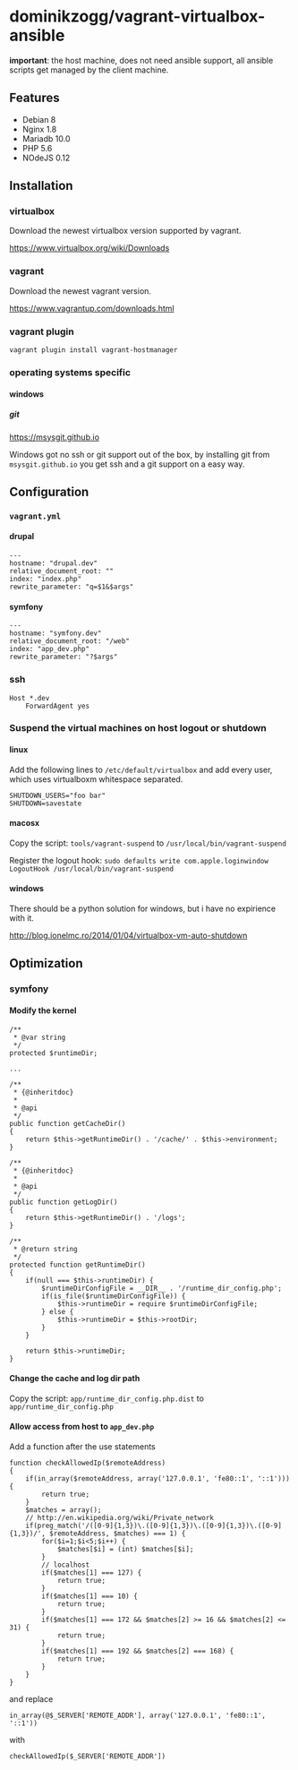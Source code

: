 # dominikzogg/vagrant-virtualbox-ansible

**important**: the host machine, does not need ansible support, all ansible scripts get managed by the client machine.

## Features

 * Debian 8
 * Nginx 1.8
 * Mariadb 10.0
 * PHP 5.6
 * NOdeJS 0.12

## Installation

### virtualbox

Download the newest virtualbox version supported by vagrant.

https://www.virtualbox.org/wiki/Downloads

### vagrant

Download the newest vagrant version.

https://www.vagrantup.com/downloads.html

### vagrant plugin

`vagrant plugin install vagrant-hostmanager`

### operating systems specific

#### windows

##### git

https://msysgit.github.io

Windows got no ssh or git support out of the box, by installing git from `msysgit.github.io` you get ssh and a git
support on a easy way.

## Configuration

### `vagrant.yml`

#### drupal

```{.yml}
---
hostname: "drupal.dev"
relative_document_root: ""
index: "index.php"
rewrite_parameter: "q=$1&$args"
```

#### symfony

```{.yml}
---
hostname: "symfony.dev"
relative_document_root: "/web"
index: "app_dev.php"
rewrite_parameter: "?$args"
```

### ssh

```{.sh}
Host *.dev
    ForwardAgent yes
```

### Suspend the virtual machines on host logout or shutdown

#### linux

Add the following lines to `/etc/default/virtualbox` and add every user, which uses virtualboxm whitespace separated.

```{.sh}
SHUTDOWN_USERS="foo bar"
SHUTDOWN=savestate
```

#### macosx

Copy the script:
`tools/vagrant-suspend` to `/usr/local/bin/vagrant-suspend`

Register the logout hook:
`sudo defaults write com.apple.loginwindow LogoutHook /usr/local/bin/vagrant-suspend`

#### windows

There should be a python solution for windows, but i have no expirience with it.

http://blog.ionelmc.ro/2014/01/04/virtualbox-vm-auto-shutdown

## Optimization

### symfony

#### Modify the kernel

```{.php}
/**
 * @var string
 */
protected $runtimeDir;

...

/**
 * {@inheritdoc}
 *
 * @api
 */
public function getCacheDir()
{
    return $this->getRuntimeDir() . '/cache/' . $this->environment;
}

/**
 * {@inheritdoc}
 *
 * @api
 */
public function getLogDir()
{
    return $this->getRuntimeDir() . '/logs';
}

/**
 * @return string
 */
protected function getRuntimeDir()
{
    if(null === $this->runtimeDir) {
        $runtimeDirConfigFile = __DIR__ . '/runtime_dir_config.php';
        if(is_file($runtimeDirConfigFile)) {
            $this->runtimeDir = require $runtimeDirConfigFile;
        } else {
            $this->runtimeDir = $this->rootDir;
        }
    }

    return $this->runtimeDir;
}
```

#### Change the cache and log dir path

Copy the script:
`app/runtime_dir_config.php.dist` to `app/runtime_dir_config.php`

#### Allow access from host to `app_dev.php`

Add a function after the use statements

```{.php}
function checkAllowedIp($remoteAddress)
{
    if(in_array($remoteAddress, array('127.0.0.1', 'fe80::1', '::1'))) {
        return true;
    }
    $matches = array();
    // http://en.wikipedia.org/wiki/Private_network
    if(preg_match('/([0-9]{1,3})\.([0-9]{1,3})\.([0-9]{1,3})\.([0-9]{1,3})/', $remoteAddress, $matches) === 1) {
        for($i=1;$i<5;$i++) {
            $matches[$i] = (int) $matches[$i];
        }
        // localhost
        if($matches[1] === 127) {
            return true;
        }
        if($matches[1] === 10) {
            return true;
        }
        if($matches[1] === 172 && $matches[2] >= 16 && $matches[2] <= 31) {
            return true;
        }
        if($matches[1] === 192 && $matches[2] === 168) {
            return true;
        }
    }
}
```

and replace

```{.php}
in_array(@$_SERVER['REMOTE_ADDR'], array('127.0.0.1', 'fe80::1', '::1'))
```

with

```{.php}
checkAllowedIp($_SERVER['REMOTE_ADDR'])
```